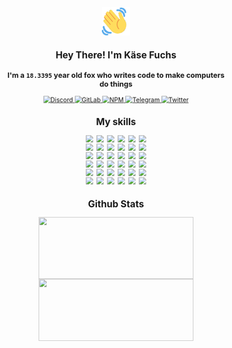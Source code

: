 <div><p align=center><img src=./resources/images/wave.gif width=64px height=64px></p><h2 align=center>Hey There! I'm Käse Fuchs</h2><h3 align=center>I'm a <code>18.3395</code> year old fox who writes code to make computers do things</h3><p align=center><a href=https://discord.com/users/507526681125322772><img alt=Discord src="https://img.shields.io/badge/Discord-5865F2?logo=discord&logoColor=white&style=flat-square#21cd72a204d536b6fe0fbdadac3f209e"> </a><a href=https://gitlab.com/kasefuchs><img alt=GitLab src="https://img.shields.io/badge/GitLab-330F63?logo=gitlab&logoColor=white&style=flat-square#21cd72a204d536b6fe0fbdadac3f209e"> </a><a href=https://npmjs.com/~kasefuchs><img alt=NPM src="https://img.shields.io/badge/NPM-CB3837?logo=npm&logoColor=white&style=flat-square#21cd72a204d536b6fe0fbdadac3f209e"> </a><a href=https://t.me/kasefuchs><img alt=Telegram src="https://img.shields.io/badge/Telegram-2CA5E0?logo=telegram&logoColor=white&style=flat-square#21cd72a204d536b6fe0fbdadac3f209e"> </a><a href=https://twitter.com/kasefuchs><img alt=Twitter src="https://img.shields.io/badge/Twitter-1DA1F2?logo=twitter&logoColor=white&style=flat-square#21cd72a204d536b6fe0fbdadac3f209e"></a></p><h2 align=center>My skills</h2><p align=center><a href=https://aws.amazon.com/ ><picture><source srcset="https://skillicons.dev/icons?i=aws&theme=dark#21cd72a204d536b6fe0fbdadac3f209e" media="(prefers-color-scheme: dark)"><source srcset="https://skillicons.dev/icons?i=aws&theme=light#21cd72a204d536b6fe0fbdadac3f209e" media="(prefers-color-scheme: light), (prefers-color-scheme: no-preference)"><img src="https://skillicons.dev/icons?i=aws&theme=light#21cd72a204d536b6fe0fbdadac3f209e"></picture></a>&nbsp;&nbsp;<a href=https://en.wikipedia.org/wiki/Bash_(Unix_shell)><picture><source srcset="https://skillicons.dev/icons?i=bash&theme=dark#21cd72a204d536b6fe0fbdadac3f209e" media="(prefers-color-scheme: dark)"><source srcset="https://skillicons.dev/icons?i=bash&theme=light#21cd72a204d536b6fe0fbdadac3f209e" media="(prefers-color-scheme: light), (prefers-color-scheme: no-preference)"><img src="https://skillicons.dev/icons?i=bash&theme=light#21cd72a204d536b6fe0fbdadac3f209e"></picture></a>&nbsp;&nbsp;<a href=https://discord.com/developers/docs><picture><source srcset="https://skillicons.dev/icons?i=bots&theme=dark#21cd72a204d536b6fe0fbdadac3f209e" media="(prefers-color-scheme: dark)"><source srcset="https://skillicons.dev/icons?i=bots&theme=light#21cd72a204d536b6fe0fbdadac3f209e" media="(prefers-color-scheme: light), (prefers-color-scheme: no-preference)"><img src="https://skillicons.dev/icons?i=bots&theme=light#21cd72a204d536b6fe0fbdadac3f209e"></picture></a>&nbsp;&nbsp;<a href=https://www.cloudflare.com/ ><picture><source srcset="https://skillicons.dev/icons?i=cloudflare&theme=dark#21cd72a204d536b6fe0fbdadac3f209e" media="(prefers-color-scheme: dark)"><source srcset="https://skillicons.dev/icons?i=cloudflare&theme=light#21cd72a204d536b6fe0fbdadac3f209e" media="(prefers-color-scheme: light), (prefers-color-scheme: no-preference)"><img src="https://skillicons.dev/icons?i=cloudflare&theme=light#21cd72a204d536b6fe0fbdadac3f209e"></picture></a>&nbsp;&nbsp;<a href=https://en.wikipedia.org/wiki/CSS><picture><source srcset="https://skillicons.dev/icons?i=css&theme=dark#21cd72a204d536b6fe0fbdadac3f209e" media="(prefers-color-scheme: dark)"><source srcset="https://skillicons.dev/icons?i=css&theme=light#21cd72a204d536b6fe0fbdadac3f209e" media="(prefers-color-scheme: light), (prefers-color-scheme: no-preference)"><img src="https://skillicons.dev/icons?i=css&theme=light#21cd72a204d536b6fe0fbdadac3f209e"></picture></a>&nbsp;&nbsp;<a href=https://www.docker.com/ ><picture><source srcset="https://skillicons.dev/icons?i=docker&theme=dark#21cd72a204d536b6fe0fbdadac3f209e" media="(prefers-color-scheme: dark)"><source srcset="https://skillicons.dev/icons?i=docker&theme=light#21cd72a204d536b6fe0fbdadac3f209e" media="(prefers-color-scheme: light), (prefers-color-scheme: no-preference)"><img src="https://skillicons.dev/icons?i=docker&theme=light#21cd72a204d536b6fe0fbdadac3f209e"></picture></a><br><a href=https://www.electronjs.org/ ><picture><source srcset="https://skillicons.dev/icons?i=electron&theme=dark#21cd72a204d536b6fe0fbdadac3f209e" media="(prefers-color-scheme: dark)"><source srcset="https://skillicons.dev/icons?i=electron&theme=light#21cd72a204d536b6fe0fbdadac3f209e" media="(prefers-color-scheme: light), (prefers-color-scheme: no-preference)"><img src="https://skillicons.dev/icons?i=electron&theme=light#21cd72a204d536b6fe0fbdadac3f209e"></picture></a>&nbsp;&nbsp;<a href=https://expressjs.com/ ><picture><source srcset="https://skillicons.dev/icons?i=express&theme=dark#21cd72a204d536b6fe0fbdadac3f209e" media="(prefers-color-scheme: dark)"><source srcset="https://skillicons.dev/icons?i=express&theme=light#21cd72a204d536b6fe0fbdadac3f209e" media="(prefers-color-scheme: light), (prefers-color-scheme: no-preference)"><img src="https://skillicons.dev/icons?i=express&theme=light#21cd72a204d536b6fe0fbdadac3f209e"></picture></a>&nbsp;&nbsp;<a href=https://www.figma.com/ ><picture><source srcset="https://skillicons.dev/icons?i=figma&theme=dark#21cd72a204d536b6fe0fbdadac3f209e" media="(prefers-color-scheme: dark)"><source srcset="https://skillicons.dev/icons?i=figma&theme=light#21cd72a204d536b6fe0fbdadac3f209e" media="(prefers-color-scheme: light), (prefers-color-scheme: no-preference)"><img src="https://skillicons.dev/icons?i=figma&theme=light#21cd72a204d536b6fe0fbdadac3f209e"></picture></a>&nbsp;&nbsp;<a href=https://firebase.google.com/ ><picture><source srcset="https://skillicons.dev/icons?i=firebase&theme=dark#21cd72a204d536b6fe0fbdadac3f209e" media="(prefers-color-scheme: dark)"><source srcset="https://skillicons.dev/icons?i=firebase&theme=light#21cd72a204d536b6fe0fbdadac3f209e" media="(prefers-color-scheme: light), (prefers-color-scheme: no-preference)"><img src="https://skillicons.dev/icons?i=firebase&theme=light#21cd72a204d536b6fe0fbdadac3f209e"></picture></a>&nbsp;&nbsp;<a href=https://flask.palletsprojects.com/ ><picture><source srcset="https://skillicons.dev/icons?i=flask&theme=dark#21cd72a204d536b6fe0fbdadac3f209e" media="(prefers-color-scheme: dark)"><source srcset="https://skillicons.dev/icons?i=flask&theme=light#21cd72a204d536b6fe0fbdadac3f209e" media="(prefers-color-scheme: light), (prefers-color-scheme: no-preference)"><img src="https://skillicons.dev/icons?i=flask&theme=light#21cd72a204d536b6fe0fbdadac3f209e"></picture></a>&nbsp;&nbsp;<a href=https://cloud.google.com/ ><picture><source srcset="https://skillicons.dev/icons?i=gcp&theme=dark#21cd72a204d536b6fe0fbdadac3f209e" media="(prefers-color-scheme: dark)"><source srcset="https://skillicons.dev/icons?i=gcp&theme=light#21cd72a204d536b6fe0fbdadac3f209e" media="(prefers-color-scheme: light), (prefers-color-scheme: no-preference)"><img src="https://skillicons.dev/icons?i=gcp&theme=light#21cd72a204d536b6fe0fbdadac3f209e"></picture></a><br><a href=https://git-scm.com/ ><picture><source srcset="https://skillicons.dev/icons?i=git&theme=dark#21cd72a204d536b6fe0fbdadac3f209e" media="(prefers-color-scheme: dark)"><source srcset="https://skillicons.dev/icons?i=git&theme=light#21cd72a204d536b6fe0fbdadac3f209e" media="(prefers-color-scheme: light), (prefers-color-scheme: no-preference)"><img src="https://skillicons.dev/icons?i=git&theme=light#21cd72a204d536b6fe0fbdadac3f209e"></picture></a>&nbsp;&nbsp;<a href=https://github.com/ ><picture><source srcset="https://skillicons.dev/icons?i=github&theme=dark#21cd72a204d536b6fe0fbdadac3f209e" media="(prefers-color-scheme: dark)"><source srcset="https://skillicons.dev/icons?i=github&theme=light#21cd72a204d536b6fe0fbdadac3f209e" media="(prefers-color-scheme: light), (prefers-color-scheme: no-preference)"><img src="https://skillicons.dev/icons?i=github&theme=light#21cd72a204d536b6fe0fbdadac3f209e"></picture></a>&nbsp;&nbsp;<a href=https://gitlab.com/ ><picture><source srcset="https://skillicons.dev/icons?i=gitlab&theme=dark#21cd72a204d536b6fe0fbdadac3f209e" media="(prefers-color-scheme: dark)"><source srcset="https://skillicons.dev/icons?i=gitlab&theme=light#21cd72a204d536b6fe0fbdadac3f209e" media="(prefers-color-scheme: light), (prefers-color-scheme: no-preference)"><img src="https://skillicons.dev/icons?i=gitlab&theme=light#21cd72a204d536b6fe0fbdadac3f209e"></picture></a>&nbsp;&nbsp;<a href=https://www.heroku.com/ ><picture><source srcset="https://skillicons.dev/icons?i=heroku&theme=dark#21cd72a204d536b6fe0fbdadac3f209e" media="(prefers-color-scheme: dark)"><source srcset="https://skillicons.dev/icons?i=heroku&theme=light#21cd72a204d536b6fe0fbdadac3f209e" media="(prefers-color-scheme: light), (prefers-color-scheme: no-preference)"><img src="https://skillicons.dev/icons?i=heroku&theme=light#21cd72a204d536b6fe0fbdadac3f209e"></picture></a>&nbsp;&nbsp;<a href=https://en.wikipedia.org/wiki/HTML><picture><source srcset="https://skillicons.dev/icons?i=html&theme=dark#21cd72a204d536b6fe0fbdadac3f209e" media="(prefers-color-scheme: dark)"><source srcset="https://skillicons.dev/icons?i=html&theme=light#21cd72a204d536b6fe0fbdadac3f209e" media="(prefers-color-scheme: light), (prefers-color-scheme: no-preference)"><img src="https://skillicons.dev/icons?i=html&theme=light#21cd72a204d536b6fe0fbdadac3f209e"></picture></a>&nbsp;&nbsp;<a href=https://en.wikipedia.org/wiki/JavaScript><picture><source srcset="https://skillicons.dev/icons?i=js&theme=dark#21cd72a204d536b6fe0fbdadac3f209e" media="(prefers-color-scheme: dark)"><source srcset="https://skillicons.dev/icons?i=js&theme=light#21cd72a204d536b6fe0fbdadac3f209e" media="(prefers-color-scheme: light), (prefers-color-scheme: no-preference)"><img src="https://skillicons.dev/icons?i=js&theme=light#21cd72a204d536b6fe0fbdadac3f209e"></picture></a><br><a href=https://en.wikipedia.org/wiki/Linux><picture><source srcset="https://skillicons.dev/icons?i=linux&theme=dark#21cd72a204d536b6fe0fbdadac3f209e" media="(prefers-color-scheme: dark)"><source srcset="https://skillicons.dev/icons?i=linux&theme=light#21cd72a204d536b6fe0fbdadac3f209e" media="(prefers-color-scheme: light), (prefers-color-scheme: no-preference)"><img src="https://skillicons.dev/icons?i=linux&theme=light#21cd72a204d536b6fe0fbdadac3f209e"></picture></a>&nbsp;&nbsp;<a href=https://mui.com/ ><picture><source srcset="https://skillicons.dev/icons?i=materialui&theme=dark#21cd72a204d536b6fe0fbdadac3f209e" media="(prefers-color-scheme: dark)"><source srcset="https://skillicons.dev/icons?i=materialui&theme=light#21cd72a204d536b6fe0fbdadac3f209e" media="(prefers-color-scheme: light), (prefers-color-scheme: no-preference)"><img src="https://skillicons.dev/icons?i=materialui&theme=light#21cd72a204d536b6fe0fbdadac3f209e"></picture></a>&nbsp;&nbsp;<a href=https://en.wikipedia.org/wiki/Markdown><picture><source srcset="https://skillicons.dev/icons?i=md&theme=dark#21cd72a204d536b6fe0fbdadac3f209e" media="(prefers-color-scheme: dark)"><source srcset="https://skillicons.dev/icons?i=md&theme=light#21cd72a204d536b6fe0fbdadac3f209e" media="(prefers-color-scheme: light), (prefers-color-scheme: no-preference)"><img src="https://skillicons.dev/icons?i=md&theme=light#21cd72a204d536b6fe0fbdadac3f209e"></picture></a>&nbsp;&nbsp;<a href=https://www.mongodb.com/ ><picture><source srcset="https://skillicons.dev/icons?i=mongodb&theme=dark#21cd72a204d536b6fe0fbdadac3f209e" media="(prefers-color-scheme: dark)"><source srcset="https://skillicons.dev/icons?i=mongodb&theme=light#21cd72a204d536b6fe0fbdadac3f209e" media="(prefers-color-scheme: light), (prefers-color-scheme: no-preference)"><img src="https://skillicons.dev/icons?i=mongodb&theme=light#21cd72a204d536b6fe0fbdadac3f209e"></picture></a>&nbsp;&nbsp;<a href=https://www.mysql.com/ ><picture><source srcset="https://skillicons.dev/icons?i=mysql&theme=dark#21cd72a204d536b6fe0fbdadac3f209e" media="(prefers-color-scheme: dark)"><source srcset="https://skillicons.dev/icons?i=mysql&theme=light#21cd72a204d536b6fe0fbdadac3f209e" media="(prefers-color-scheme: light), (prefers-color-scheme: no-preference)"><img src="https://skillicons.dev/icons?i=mysql&theme=light#21cd72a204d536b6fe0fbdadac3f209e"></picture></a>&nbsp;&nbsp;<a href=https://nextjs.org/ ><picture><source srcset="https://skillicons.dev/icons?i=nextjs&theme=dark#21cd72a204d536b6fe0fbdadac3f209e" media="(prefers-color-scheme: dark)"><source srcset="https://skillicons.dev/icons?i=nextjs&theme=light#21cd72a204d536b6fe0fbdadac3f209e" media="(prefers-color-scheme: light), (prefers-color-scheme: no-preference)"><img src="https://skillicons.dev/icons?i=nextjs&theme=light#21cd72a204d536b6fe0fbdadac3f209e"></picture></a><br><a href=https://nodejs.org/en/ ><picture><source srcset="https://skillicons.dev/icons?i=nodejs&theme=dark#21cd72a204d536b6fe0fbdadac3f209e" media="(prefers-color-scheme: dark)"><source srcset="https://skillicons.dev/icons?i=nodejs&theme=light#21cd72a204d536b6fe0fbdadac3f209e" media="(prefers-color-scheme: light), (prefers-color-scheme: no-preference)"><img src="https://skillicons.dev/icons?i=nodejs&theme=light#21cd72a204d536b6fe0fbdadac3f209e"></picture></a>&nbsp;&nbsp;<a href=https://www.postgresql.org/ ><picture><source srcset="https://skillicons.dev/icons?i=postgres&theme=dark#21cd72a204d536b6fe0fbdadac3f209e" media="(prefers-color-scheme: dark)"><source srcset="https://skillicons.dev/icons?i=postgres&theme=light#21cd72a204d536b6fe0fbdadac3f209e" media="(prefers-color-scheme: light), (prefers-color-scheme: no-preference)"><img src="https://skillicons.dev/icons?i=postgres&theme=light#21cd72a204d536b6fe0fbdadac3f209e"></picture></a>&nbsp;&nbsp;<a href=https://learn.microsoft.com/en-us/powershell/ ><picture><source srcset="https://skillicons.dev/icons?i=powershell&theme=dark#21cd72a204d536b6fe0fbdadac3f209e" media="(prefers-color-scheme: dark)"><source srcset="https://skillicons.dev/icons?i=powershell&theme=light#21cd72a204d536b6fe0fbdadac3f209e" media="(prefers-color-scheme: light), (prefers-color-scheme: no-preference)"><img src="https://skillicons.dev/icons?i=powershell&theme=light#21cd72a204d536b6fe0fbdadac3f209e"></picture></a>&nbsp;&nbsp;<a href=https://www.python.org/ ><picture><source srcset="https://skillicons.dev/icons?i=py&theme=dark#21cd72a204d536b6fe0fbdadac3f209e" media="(prefers-color-scheme: dark)"><source srcset="https://skillicons.dev/icons?i=py&theme=light#21cd72a204d536b6fe0fbdadac3f209e" media="(prefers-color-scheme: light), (prefers-color-scheme: no-preference)"><img src="https://skillicons.dev/icons?i=py&theme=light#21cd72a204d536b6fe0fbdadac3f209e"></picture></a>&nbsp;&nbsp;<a href=https://www.raspberrypi.org/ ><picture><source srcset="https://skillicons.dev/icons?i=raspberrypi&theme=dark#21cd72a204d536b6fe0fbdadac3f209e" media="(prefers-color-scheme: dark)"><source srcset="https://skillicons.dev/icons?i=raspberrypi&theme=light#21cd72a204d536b6fe0fbdadac3f209e" media="(prefers-color-scheme: light), (prefers-color-scheme: no-preference)"><img src="https://skillicons.dev/icons?i=raspberrypi&theme=light#21cd72a204d536b6fe0fbdadac3f209e"></picture></a>&nbsp;&nbsp;<a href=https://reactjs.org/ ><picture><source srcset="https://skillicons.dev/icons?i=react&theme=dark#21cd72a204d536b6fe0fbdadac3f209e" media="(prefers-color-scheme: dark)"><source srcset="https://skillicons.dev/icons?i=react&theme=light#21cd72a204d536b6fe0fbdadac3f209e" media="(prefers-color-scheme: light), (prefers-color-scheme: no-preference)"><img src="https://skillicons.dev/icons?i=react&theme=light#21cd72a204d536b6fe0fbdadac3f209e"></picture></a><br><a href=https://redux.js.org/ ><picture><source srcset="https://skillicons.dev/icons?i=redux&theme=dark#21cd72a204d536b6fe0fbdadac3f209e" media="(prefers-color-scheme: dark)"><source srcset="https://skillicons.dev/icons?i=redux&theme=light#21cd72a204d536b6fe0fbdadac3f209e" media="(prefers-color-scheme: light), (prefers-color-scheme: no-preference)"><img src="https://skillicons.dev/icons?i=redux&theme=light#21cd72a204d536b6fe0fbdadac3f209e"></picture></a>&nbsp;&nbsp;<a href=https://en.wikipedia.org/wiki/Regular_expression><picture><source srcset="https://skillicons.dev/icons?i=regex&theme=dark#21cd72a204d536b6fe0fbdadac3f209e" media="(prefers-color-scheme: dark)"><source srcset="https://skillicons.dev/icons?i=regex&theme=light#21cd72a204d536b6fe0fbdadac3f209e" media="(prefers-color-scheme: light), (prefers-color-scheme: no-preference)"><img src="https://skillicons.dev/icons?i=regex&theme=light#21cd72a204d536b6fe0fbdadac3f209e"></picture></a>&nbsp;&nbsp;<a href=https://en.wikipedia.org/wiki/Sass_(stylesheet_language)><picture><source srcset="https://skillicons.dev/icons?i=sass&theme=dark#21cd72a204d536b6fe0fbdadac3f209e" media="(prefers-color-scheme: dark)"><source srcset="https://skillicons.dev/icons?i=sass&theme=light#21cd72a204d536b6fe0fbdadac3f209e" media="(prefers-color-scheme: light), (prefers-color-scheme: no-preference)"><img src="https://skillicons.dev/icons?i=sass&theme=light#21cd72a204d536b6fe0fbdadac3f209e"></picture></a>&nbsp;&nbsp;<a href=https://www.typescriptlang.org/ ><picture><source srcset="https://skillicons.dev/icons?i=ts&theme=dark#21cd72a204d536b6fe0fbdadac3f209e" media="(prefers-color-scheme: dark)"><source srcset="https://skillicons.dev/icons?i=ts&theme=light#21cd72a204d536b6fe0fbdadac3f209e" media="(prefers-color-scheme: light), (prefers-color-scheme: no-preference)"><img src="https://skillicons.dev/icons?i=ts&theme=light#21cd72a204d536b6fe0fbdadac3f209e"></picture></a>&nbsp;&nbsp;<a href=https://unity.com/ ><picture><source srcset="https://skillicons.dev/icons?i=unity&theme=dark#21cd72a204d536b6fe0fbdadac3f209e" media="(prefers-color-scheme: dark)"><source srcset="https://skillicons.dev/icons?i=unity&theme=light#21cd72a204d536b6fe0fbdadac3f209e" media="(prefers-color-scheme: light), (prefers-color-scheme: no-preference)"><img src="https://skillicons.dev/icons?i=unity&theme=light#21cd72a204d536b6fe0fbdadac3f209e"></picture></a>&nbsp;&nbsp;<a href=https://workers.cloudflare.com/ ><picture><source srcset="https://skillicons.dev/icons?i=workers&theme=dark#21cd72a204d536b6fe0fbdadac3f209e" media="(prefers-color-scheme: dark)"><source srcset="https://skillicons.dev/icons?i=workers&theme=light#21cd72a204d536b6fe0fbdadac3f209e" media="(prefers-color-scheme: light), (prefers-color-scheme: no-preference)"><img src="https://skillicons.dev/icons?i=workers&theme=light#21cd72a204d536b6fe0fbdadac3f209e"></picture></a><br></p><h2 align=center>Github Stats</h2><p align=center><picture><source srcset="https://github-readme-stats-kasefuchs.vercel.app/api/?count_private=true&hide_border=true&hide_rank=true&line_height=20&hide_title=true&username=Kasefuchs&theme=dark#21cd72a204d536b6fe0fbdadac3f209e" media="(prefers-color-scheme: dark)"><source srcset="https://github-readme-stats-kasefuchs.vercel.app/api/?count_private=true&hide_border=true&hide_rank=true&line_height=20&hide_title=true&username=Kasefuchs&theme=light#21cd72a204d536b6fe0fbdadac3f209e" media="(prefers-color-scheme: light), (prefers-color-scheme: no-preference)"><img align=middle width=350 height=140 src="https://github-readme-stats-kasefuchs.vercel.app/api/?count_private=true&hide_border=true&hide_rank=true&line_height=20&hide_title=true&username=Kasefuchs&theme=light#21cd72a204d536b6fe0fbdadac3f209e"></picture><picture><source srcset="https://github-readme-stats-kasefuchs.vercel.app/api/top-langs/?count_private=true&hide_border=true&layout=compact&username=Kasefuchs&theme=dark#21cd72a204d536b6fe0fbdadac3f209e" media="(prefers-color-scheme: dark)"><source srcset="https://github-readme-stats-kasefuchs.vercel.app/api/top-langs/?count_private=true&hide_border=true&layout=compact&username=Kasefuchs&theme=light#21cd72a204d536b6fe0fbdadac3f209e" media="(prefers-color-scheme: light), (prefers-color-scheme: no-preference)"><img align=middle width=350 height=140 src="https://github-readme-stats-kasefuchs.vercel.app/api/top-langs/?count_private=true&hide_border=true&layout=compact&username=Kasefuchs&theme=light#21cd72a204d536b6fe0fbdadac3f209e"></picture></p><img src="https://hit.yhype.me/github/profile?user_id=64592097#21cd72a204d536b6fe0fbdadac3f209e" alt=""></div>